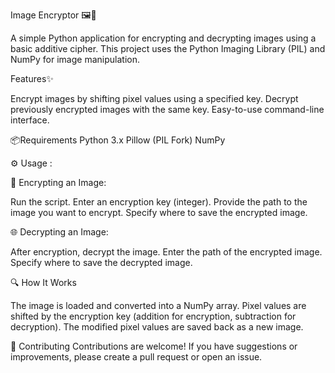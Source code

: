 Image Encryptor 🖼️🔐

A simple Python application for encrypting and decrypting images using a basic additive cipher. This project uses the Python Imaging Library (PIL) and NumPy for image manipulation.

Features✨

Encrypt images by shifting pixel values using a specified key.
Decrypt previously encrypted images with the same key.
Easy-to-use command-line interface.

📦Requirements 
Python 3.x
Pillow (PIL Fork)
NumPy

⚙️ Usage :

🔐 Encrypting an Image:

Run the script.
Enter an encryption key (integer).
Provide the path to the image you want to encrypt.
Specify where to save the encrypted image.

🌐 Decrypting an Image:

After encryption, decrypt the image.
Enter the path of the encrypted image.
Specify where to save the decrypted image.

🔍 How It Works

The image is loaded and converted into a NumPy array.
Pixel values are shifted by the encryption key (addition for encryption, subtraction for decryption).
The modified pixel values are saved back as a new image.

🤝 Contributing 
Contributions are welcome! If you have suggestions or improvements, please create a pull request or open an issue.








